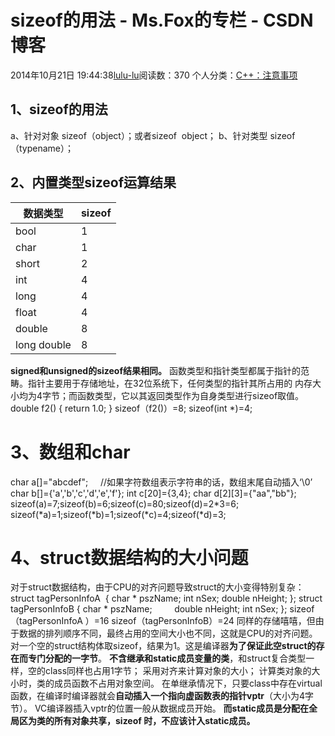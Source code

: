 # sizeof的用法 - Ms.Fox的专栏 - CSDN博客
2014年10月21日 19:44:38[lulu-lu](https://me.csdn.net/smbluesky)阅读数：370
个人分类：[C++：注意事项](https://blog.csdn.net/smbluesky/article/category/2641013)
## 1、sizeof的用法
a、针对对象
sizeof（object）；或者sizeof  object；
b、针对类型
sizeof（typename）；
## 2、内置类型sizeof运算结果
|数据类型|sizeof|
|----|----|
|bool|1|
|char|1|
|short|2|
|int|4|
|long|4|
|float|4|
|double|8|
|long double|8|
**signed和unsigned的sizeof结果相同。**
函数类型和指针类型都属于指针的范畴。指针主要用于存储地址，在32位系统下，任何类型的指针其所占用的
内存大小均为4字节；而函数类型，它以其返回类型作为自身类型进行sizeof取值。
double f2()
{
return 1.0;
}
sizeof（f2()）=8;
sizeof(int *)=4;
# **3、数组和char**
char a[]="abcdef";     //如果字符数组表示字符串的话，数组末尾自动插入‘\0’
char b[]={'a','b','c','d','e','f'};
int c[20]={3,4};
char d[2][3]={"aa","bb"};
sizeof(a)=7;sizeof(b)=6;sizeof(c)=80;sizeof(d)=2*3=6;
sizeof(*a)=1;sizeof(*b)=1;sizeof(*c)=4;sizeof(*d)=3;
# 4、struct数据结构的大小问题
对于struct数据结构，由于CPU的对齐问题导致struct的大小变得特别复杂：
struct tagPersonInfoA 
{
char * pszName;
int nSex;
double nHeight;
};
struct tagPersonInfoB
{
char * pszName;
        double nHeight;
int nSex;
};
sizeof（tagPersonInfoA ）=16
sizeof（tagPersonInfoB）=24
同样的存储嘻嘻，但由于数据的排列顺序不同，最终占用的空间大小也不同，这就是CPU的对齐问题。
对一个空的struct结构体取sizeof，结果为1。这是编译器**为了保证此空struct的存在而专门分配的一字节**。
**不含继承和static成员变量的类**，和struct复合类型一样，空的class同样也占用1字节；
采用对齐来计算对象的大小；
计算类对象的大小时，类的成员函数不占用对象空间。
在单继承情况下，只要class中存在virtual函数，在编译时编译器就会**自动插入一个指向虚函数表的指针vptr**（大小为4字节）。
VC编译器插入vptr的位置一般从数据成员开始。
**而static成员是分配在全局区为类的所有对象共享，sizeof 时，不应该计入static成员。**
